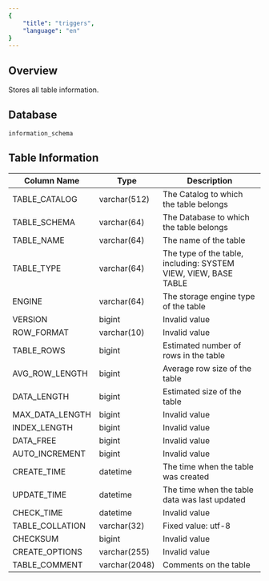 ```yaml
---
{
    "title": "triggers",
    "language": "en"
}
---
```


<!--
Licensed to the Apache Software Foundation (ASF) under one
or more contributor license agreements.  See the NOTICE file
distributed with this work for additional information
regarding copyright ownership.  The ASF licenses this file
to you under the Apache License, Version 2.0 (the
"License"); you may not use this file except in compliance
with the License.  You may obtain a copy of the License at

  http://www.apache.org/licenses/LICENSE-2.0

Unless required by applicable law or agreed to in writing,
software distributed under the License is distributed on an
"AS IS" BASIS, WITHOUT WARRANTIES OR CONDITIONS OF ANY
KIND, either express or implied.  See the License for the
specific language governing permissions and limitations
under the License.
-->
## Overview

Stores all table information.

## Database


`information_schema`


## Table Information

| Column Name     | Type          | Description                                                  |
| --------------- | ------------- | ------------------------------------------------------------ |
| TABLE_CATALOG   | varchar(512)  | The Catalog to which the table belongs                       |
| TABLE_SCHEMA    | varchar(64)   | The Database to which the table belongs                      |
| TABLE_NAME      | varchar(64)   | The name of the table                                        |
| TABLE_TYPE      | varchar(64)   | The type of the table, including: SYSTEM VIEW, VIEW, BASE TABLE |
| ENGINE          | varchar(64)   | The storage engine type of the table                         |
| VERSION         | bigint        | Invalid value                                                |
| ROW_FORMAT      | varchar(10)   | Invalid value                                                |
| TABLE_ROWS      | bigint        | Estimated number of rows in the table                        |
| AVG_ROW_LENGTH  | bigint        | Average row size of the table                                |
| DATA_LENGTH     | bigint        | Estimated size of the table                                  |
| MAX_DATA_LENGTH | bigint        | Invalid value                                                |
| INDEX_LENGTH    | bigint        | Invalid value                                                |
| DATA_FREE       | bigint        | Invalid value                                                |
| AUTO_INCREMENT  | bigint        | Invalid value                                                |
| CREATE_TIME     | datetime      | The time when the table was created                          |
| UPDATE_TIME     | datetime      | The time when the table data was last updated                |
| CHECK_TIME      | datetime      | Invalid value                                                |
| TABLE_COLLATION | varchar(32)   | Fixed value: utf-8                                           |
| CHECKSUM        | bigint        | Invalid value                                                |
| CREATE_OPTIONS  | varchar(255)  | Invalid value                                                |
| TABLE_COMMENT   | varchar(2048) | Comments on the table                                        |
